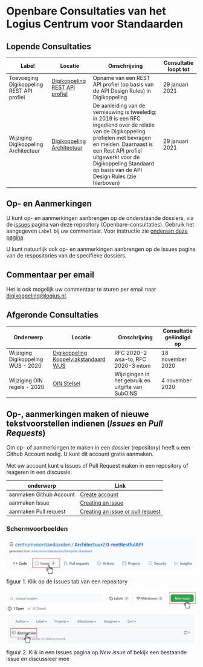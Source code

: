 # Openbare Consultaties van het Logius Centrum voor Standaarden

## Lopende Consultaties

|Label|Locatie|Omschrijving|Consultatie loopt tot|
|---|---|---|---|
|Toevoeging Digikoppeling REST API profiel|[Digikoppeling REST API profiel](https://github.com/centrumvoorstandaarden/DigikoppelingRestfulApiProfiel)| Opname van een REST API profiel (op basis van de API Design Rules) in Digikoppeling |29 januari 2021|
|Wijziging Digikoppeling Architectuur|[Digikoppeling Architectuur](https://github.com/centrumvoorstandaarden/Architectuur2.0-metRestfulAPI)| De aanleiding van de vernieuwing is tweeledig: in 2019 is een RFC ingediend over de relatie van de Digikoppeling profielen met bevragen en melden. Daarnaast is een Rest API profiel uitgewerkt voor de Digikoppeling Standaard op basis van de API Design Rules (zie hierboven)|29 januari 2021|

<!-- Op dit moment lopen er geen openbare consultaties -->
## Op- en Aanmerkingen

U kunt op- en aanmerkingen aanbrengen op de onderstaande dossiers, via de [issues](https://github.com/Logius-standaarden/Openbare-Consultaties/issues) pagina van deze repository (Openbare-consultaties). Gebruik het aangegeven `Label` bij uw commentaar. Voor instructie zie [onderaan deze pagina](https://github.com/Logius-standaarden/Openbare-Consultaties#op--aanmerkingen-maken-of-nieuwe-tekstvoorstellen-indienen-issues-en-pull-requests).

U kunt natuurlijk ook op- en aanmerkingen aanbrengen op de issues pagina van de respositories van de specifieke dossiers.
## Commentaar per email

Het is ook mogelijk uw commentaar te sturen per email naar digikoppeling@logius.nl. 



## Afgeronde Consultaties

|Onderwerp|Locatie|Omschrijving|Consultatie geëindigd op|
|---|---|---|---|
|Wijziging Digikoppeling WUS - 2020|[Digikoppeling Koppelvlakstandaard WUS](https://github.com/Logius-standaarden/Openbare-Consultaties/tree/master/20201007_Digikoppeling_WUS-gereed)|RFC 2020-2 wsa-to, RFC 2020-3 mtom| 18 november 2020|
|Wijziging OIN regels - 2020| [OIN Stelsel](https://github.com/Logius-standaarden/Openbare-Consultaties/tree/master/OIN%20Stelsel-consultatie-gereed) |Wijzigingen in het gebruik en uitgifte van SubOINS| 4 november 2020|

## Op-, aanmerkingen maken of nieuwe tekstvoorstellen indienen (*Issues* en *Pull Requests*)

Om op- of aanmerkingen te maken in een dossier (repository) heeft u een Github Account nodig. U kunt dit account gratis aanmaken.

Met uw account kunt u Issues of Pull Request maken in een repository of reageren in een discussie. 

|onderwerp|Link|  
|---|---|
|aanmaken Github Account| [Create account](https://github.com/join?plan=free&ref_cta=Join%2520for%2520free&ref_loc=topcarousel&ref_page=%2Fpricing&source=pricing-card-free)|
|aanmaken Issue| [Creating an issue](https://docs.github.com/en/free-pro-team@latest/github/managing-your-work-on-github/creating-an-issue)|
|aanmaken Pull request| [Creating an issue or pull request](https://docs.github.com/en/free-pro-team@latest/desktop/contributing-and-collaborating-using-github-desktop/creating-an-issue-or-pull-request)|

### Schermvoorbeelden

![Issue Pagina van een repository](media/goto_issues_example.png)
figuur 1. Klik op de Issues tab van een repository

![Aanmaken of bekijken issue](media/create_issues_example.png)
figuur 2. Klik in een Issues pagina op *New issue* of bekijk een bestaande issue en discussieer mee

